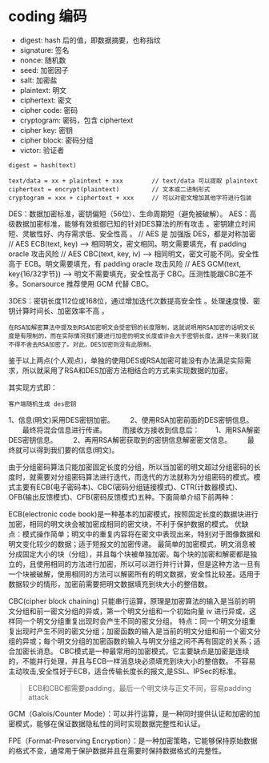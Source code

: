 # coding 编码
* digest:  hash 后的值，即数据摘要，也称指纹
* signature: 签名
* nonce: 随机数
* seed: 加密因子
* salt: 加密盐
* plaintext: 明文
* ciphertext: 密文
* cipher code: 密码
* cryptogram: 密码，包含 ciphertext
* cipher key: 密钥
* cipher block: 密码分组
* victor: 验证者
```text
digest = hash(text)

text/data = xx + plaintext + xxx        // text/data 可以提取 plaintext
ciphertext = encrypt(plaintext)         // 文本或二进制形式
cryptogram = xxx + ciphertext + xxx     // 可以对密文增加其他字符进行包装
```

DES：数据加密标准，密钥偏短（56位）、生命周期短（避免被破解）。
AES：高级数据加密标准，能够有效抵御已知的针对DES算法的所有攻击 。密钥建立时间短、灵敏性好、内存需求低、安全性高 。
// AES 是 加强版 DES，都是对称加密
// AES ECB(text, key)   	--> 相同明文，密文相同。明文需要填充，有 padding oracle 攻击风险
// AES CBC(text, key, iv)  	-->	相同明文，密文可能不同。安全性高于 ECB。明文需要填充，有 padding oracle 攻击风险
// AES GCM(text, key{16/32字节})    	--> 明文不需要填充，安全性高于 CBC。压测性能跟CBC差不多。Sonarsource 推荐使用 GCM 代替 CBC。


3DES：密钥长度112位或168位，通过增加迭代次数提高安全性 。处理速度慢、密钥计算时间长、加密效率不高 。

	在RSA加解密算法中提及到RSA加密明文会受密钥的长度限制，这就说明用RSA加密的话明文长度是有限制的，而在实际情况我们要进行加密的明文长度或许会大于密钥长度，这样一来我们就不得不舍去RSA加密了。对此，DES加密则没有此限制。

鉴于以上两点(个人观点)，单独的使用DES或RSA加密可能没有办法满足实际需求，所以就采用了RSA和DES加密方法相结合的方式来实现数据的加密。

其实现方式即：

	客户端随机生成 des密钥

1、信息(明文)采用DES密钥加密。
　　2、使用RSA加密前面的DES密钥信息。
　　最终将混合信息进行传递。
　　而接收方接收到信息后：
　　1、用RSA解密DES密钥信息。
　　2、再用RSA解密获取到的密钥信息解密密文信息。
　　最终就可以得到我们要的信息(明文)。

由于分组密码算法只能加密固定长度的分组，所以当加密的明文超过分组密码的长度时，就需要对分组密码算法进行迭代，而迭代的方法就称为分组密码的模式。模式主要有ECB(电子密码本)、CBC(密码分组链接模式)、CTR(计数器模式)、OFB(输出反馈模式)、CFB(密码反馈模式)五种。下面简单介绍下前两种：

ECB(electronic code book)是一种基本的加密模式，按照固定长度的数据块进行加密，相同的明文块会被加密成相同的密文块，不利于保护数据的模式。
优缺点：模式操作简单；明文中的重复内容将在密文中表现出来，特别对于图像数据和明文变化较少的数据；适于短报文的加密传递。
最简单的加密模式，明文消息被分成固定大小的块（分组），并且每个块被单独加密。每个块的加密和解密都是独立的，且使用相同的方法进行加密，所以可以进行并行计算，但是这种方法一旦有一个块被破解，使用相同的方法可以解密所有的明文数据，安全性比较差。适用于数据较少的情形，加密前需要把明文数据填充到块大小的整倍数。

CBC(cipher block chaining) 只能串行运算，原理是加密算法的输入是当前的明文分组和前一密文分组的异或，第一个明文分组和一个初始向量 iv 进行异或，这样同一个明文分组重复出现时会产生不同的密文分组。
特点：同一个明文分组重复出现时产生不同的密文分组；加密函数的输入是当前的明文分组和前一个密文分组的异或；每个明文分组的加密函数的输入与明文分组之间不再有固定的关系；适合加密长消息。
CBC模式是一种最常用的加密模式，它主要缺点是加密是连续的，不能并行处理，并且与ECB一样消息块必须填充到块大小的整倍数。
不容易主动攻击,安全性好于ECB，适合传输长度长的报文,是SSL、IPSec的标准。

> ECB和CBC都需要padding，最后一个明文块与正文不同，容易padding attack

GCM（Galois/Counter Mode）：可以并行运算，是一种同时提供认证和加密的加密模式，能够在保证数据隐私性的同时实现数据完整性和认证。

FPE（Format-Preserving Encryption）：是一种加密策略，它能够保持原始数据的格式不变，通常用于保护数据并且在需要时保持数据格式的完整性。
